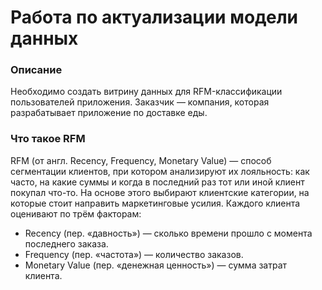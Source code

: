 # Работа по актуализации модели данных

### Описание
Необходимо создать витрину данных для RFM-классификации пользователей приложения. Заказчик — компания, которая разрабатывает приложение по доставке еды.

### Что такое RFM
RFM (от англ. Recency, Frequency, Monetary Value) — способ сегментации клиентов, при котором анализируют их лояльность: как часто, на какие суммы и когда в последний раз тот или иной клиент покупал что-то. На основе этого выбирают клиентские категории, на которые стоит направить маркетинговые усилия. 
Каждого клиента оценивают по трём факторам:
- Recency (пер. «давность») — сколько времени прошло с момента последнего заказа.
- Frequency (пер. «частота») — количество заказов.
- Monetary Value (пер. «денежная ценность») — сумма затрат клиента.
